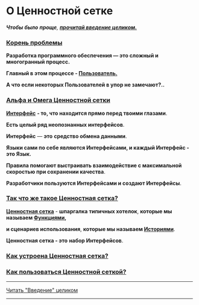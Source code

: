 # О Ценностной сетке

_**Чтобы** **было** **проще**, [**прочитай введение целиком.**](../Введение)_

### [Корень проблемы](../Введение#_2)

**Разработка программного обеспечения — это сложный и многогранный процесс.**

**Главный в этом процессе - [Пользователь.](../Пользователь)**

**А что если некоторых Пользователей в упор не замечают?..**

### [Альфа и Омега Ценностной сетки](../Введение#_3)

 [**Интерфейс**](../Интерфейс) **- то, что находится прямо перед твоими глазами**.

**Есть целый ряд неопознанных интерфейсов**.

**Интерфейс** — **это** **средство обмена данными**.

**Языки сами по себе являются Интерфейсами, и каждый Интерфейс - это Язык.**

**Правила помогают выстраивать взаимодействие с максимальной скоростью при сохранении качества**.

**Разработчики пользуются Интерфейсами и создают Интерфейсы**.

### [Так что же такое Ценностная сетка?](../Введение#_4)

[**Ценностная сетка**](../Ценностная-сетка) - **шпаргалка** **типичных хотелок**, **которые мы называем [Функциями](../Функция),**

**и сценариев использования**, **которые мы называем [Историями](../История)**.

**Ценностная сетка - это** **набор Интерфейсов**.

### [Как устроена Ценностная сетка?](../Введение#_5)

### [Как пользоваться Ценностной сеткой?](../Введение#_6)

***

[Читать "Введение" целиком](../Введение)

***
